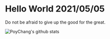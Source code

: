# Hello World 2021/05/05

Do not be afraid to give up the good for the great.

![PoyChang's github stats](https://github-readme-stats.vercel.app/api?username=poychang&show_icons=true&theme=dracula)
